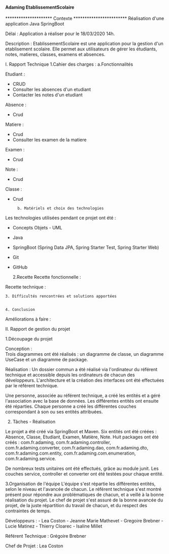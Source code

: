 ####		Adaming EtablissementScolaire		####


********************* Contexte ************************
Réalisation d'une application Java SpringBoot 

Délai : Application à réaliser pour le 18/03/2020 14h.

Description : EtablissementScolaire est une application pour la gestion d'un etablisement scolaire.
	      Elle permet aux utilisateurs de gérer les étudiants, notes, matieres, classes, examens et absences. 

I. Rapport Technique
	1.Cahier des charges :
		a.Fonctionnalités

Etudiant :
- CRUD
- Consulter les absences d'un etudiant
- Contacter les notes d'un etudiant

Absence : 
- Crud

Matiere : 
- Crud
- Consulter les examen de la matiere

Examen : 
- Crud

Note : 
- Crud

Classe : 
- Crud



		b. Matériels et choix des technologies
Les technologies utilisées pendant ce projet ont été :
- Concepts Objets - UML 
- Java
- SpringBoot (Spring Data JPA, Spring Starter Test, Spring Starter Web)
- Git
- GitHub


	2.Recette
Recette fonctionnelle : 

Recette technique : 


	3. Difficultés rencontrées et solutions apportées


	4. Conclusion

Améliorations à faire : 
	


II. Rapport de gestion du projet

1.Découpage du projet

Conception :	
Trois diagrammes ont été réalisés : un diagramme de classe, un diagramme UseCase et un diagramme de package.


Réalisation : 
Un dossier commun a été réalisé via l'ordinateur du référent technique et accessible depuis les ordinateurs de chacun des développeurs. 
L'architecture et la création des interfaces ont été effectuées par le référent technique.

Une personne, associée au référent technique, a créé les entités et a géré l'association avec la base de données.
Les différentes entités ont ensuite été réparties.
Chaque personne a créé les différentes couches correspondant à son ou ses entités attribuées.

2. Tâches - Réalisation

Le projet a été créé via SpringBoot et Maven.
Six entités ont été créées : Absence, Classe, Etudiant, Examen, Matière, Note.
Huit packages ont été créés : com.fr.adaming, com.fr.adaming.controller, com.fr.adaming.converter, com.fr.adaming.dao, com.fr.adaming.dto, com.fr.adaming.com.entity, com.fr.adaming.com.enumeration, com.fr.adaming.service.

De nombreux tests unitaires ont été effectués, grâce au module junit. Les couches service, controller et converter ont été testées pour chaque entité.

3.Organisation de l'équipe
L'équipe s'est répartie les différentes entités, selon le niveau et l'avancée de chacun.
Le référent technique s'est montré présent pour répondre aux problématiques de chacun, et a veillé à la bonne réalisation du projet.
Le chef de projet s'est assuré de la bonne avancée du projet, de la juste répartition du travail de chacun, et du respect des contraintes de temps.



Développeurs :
	- Lea Coston 
	- Jeanne Marie Mathevet
	- Gregoire Brebner
	- Lucie Matinez
	- Thierry Cloarec
	- Isaline Millet


Référent Technique : Grégoire Brebner

Chef de Projet : Lea Coston
